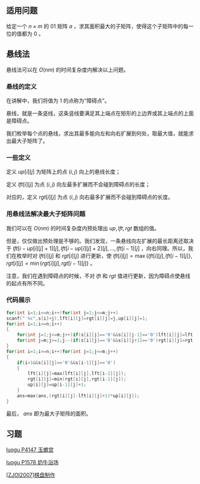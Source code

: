 ## 适用问题

给定一个 $n\times m$ 的 01 矩阵 $a$ ，求其面积最大的子矩阵，使得这个子矩阵中的每一位的值都为 $0$ 。

## 悬线法

悬线法可以在 $O(nm)$ 的时间复杂度内解决以上问题。

### 悬线的定义

在讲解中，我们将值为 $1$ 的点称为“障碍点”。

悬线，就是一条竖线，这条竖线要满足其上端点在矩形的上边界或其上端点的上面是障碍点。

我们枚举每个点的悬线，求出其最多能向左和向右扩展到何处，取最大值，就能求出最大子矩阵了。

### 一些定义

定义 $up[i][j]$ 为矩阵上的点 $(i,j)$ 向上的悬线长度；

定义 $lft[i][j]$ 为点 $(i,j)$ 向左最多扩展而不会碰到障碍点的长度；

对应的，定义 $rgt[i][j]$ 为点 $(i,j)$ 向右最多扩展而不会碰到障碍点的长度。

### 用悬线法解决最大子矩阵问题

我们可以在 $O(nm)$ 的时间复杂度内预处理出 $up,lft,rgt$ 数组的值。

但是，仅仅做出预处理是不够的。我们发现，一条悬线向左扩展的最长距离还取决于 $lft[i-up[i][j]+1][j],lft[i-up[i][j]+2][j],...,lft[i-1][j]$ ，向右同理。所以，我们在枚举时对 $lft[i][j]$ 和 $rgt[i][j]$ 进行更新，使 $lft[i][j]=\max\{lft[i][j],lft[i-1][j]\},rgt[i][j]=\min\{rgt[i][j],rgt[i-1][j]\}$ 。

注意，我们在遇到障碍点的时候，不对 $lft$ 和 $rgt$ 值进行更新，因为障碍点使悬线的起点有所不同。

### 代码展示

```cpp
for(int i=1;i<=n;i++)for(int j=1;j<=m;j++)
scanf(" %c",s[i]+j),lft[i][j]=rgt[i][j]=j,up[i][j]=1;
for(int i=1;i<=n;i++)
{
    for(int j=1;j<=m;j++)if(s[i][j]=='0'&&s[i][j-1]=='0')lft[i][j]=lft[i][j-1];
    for(int j=m;j>=1;j--)if(s[i][j]=='0'&&s[i][j+1]=='0')rgt[i][j]=rgt[i][j+1];
}
for(int i=1;i<=n;i++)for(int j=1;j<=m;j++)
{
    if(i>1&&s[i][j]=='0'&&s[i-1][j]=='0')
    {
        lft[i][j]=max(lft[i][j],lft[i-1][j]);
        rgt[i][j]=min(rgt[i][j],rgt[i-1][j]);
        up[i][j]=up[i-1][j]+1;
    }
    ans=max(ans,(rgt[i][j]-lft[i][j]+1)*up[i][j]);
}
```

最后， $ans$ 即为最大子矩阵的面积。

## 习题

[luogu P4147 玉蟾宫](https://www.luogu.org/problemnew/show/P4147)

[luogu P1578 奶牛浴场](https://www.luogu.org/problemnew/show/P1578)

[\[ZJOI2007\]棋盘制作](https://www.lydsy.com/JudgeOnline/problem.php?id=1057)

